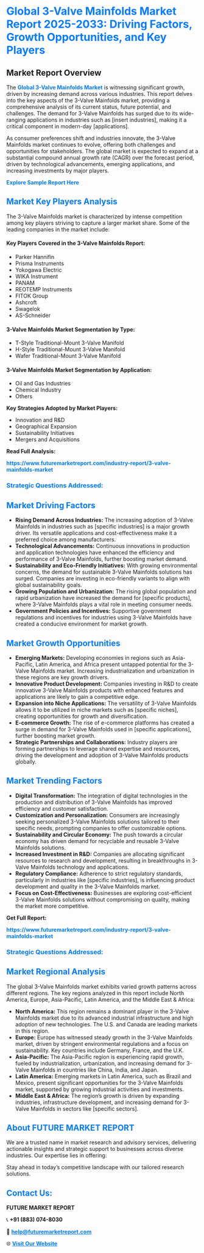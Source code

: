 <h1 style="color: #007BFF;">Global 3-Valve Mainfolds Market Report 2025-2033: Driving Factors, Growth Opportunities, and Key Players</h1>

<section id="overview">
<h2>Market Report Overview</h2>
<p>The <a href="https://www.futuremarketreport.com/industry-report/3-valve-mainfolds-market" style="color: #007BFF; text-decoration: none;"><strong>Global 3-Valve Mainfolds Market</strong></a> is witnessing significant growth, driven by increasing demand across various industries. This report delves into the key aspects of the 3-Valve Mainfolds market, providing a comprehensive analysis of its current status, future potential, and challenges. The demand for 3-Valve Mainfolds has surged due to its wide-ranging applications in industries such as [insert industries], making it a critical component in modern-day [applications].</p>
<p>As consumer preferences shift and industries innovate, the 3-Valve Mainfolds market continues to evolve, offering both challenges and opportunities for stakeholders. The global market is expected to expand at a substantial compound annual growth rate (CAGR) over the forecast period, driven by technological advancements, emerging applications, and increasing investments by major players.</p>
</section>

<section id="overview">
<p><a href="https://www.futuremarketreport.com/request-sample/reportId=92459" style="color: #007BFF; text-decoration: none;"><strong>Explore Sample Report Here</strong></a></p>
</section>

<section id="key-players">
<h2 style="color: #007BFF;">Market Key Players Analysis</h2>
<p>The 3-Valve Mainfolds market is characterized by intense competition among key players striving to capture a larger market share. Some of the leading companies in the market include:</p>
<h4>Key Players Covered in the 3-Valve Mainfolds Report:</h4>
<ul><li>Parker Hannifin</li><li>Prisma Instruments</li><li>Yokogawa Electric</li><li>WIKA Instrument</li><li>PANAM</li><li>REOTEMP Instruments</li><li>FITOK Group</li><li>Ashcroft</li><li>Swagelok</li><li>AS-Schneider</li></ul>
<h4>3-Valve Mainfolds Market Segmentation by Type:</h4>
<ul><li>T-Style Traditional-Mount 3-Valve Manifold</li><li>H-Style Traditional-Mount 3-Valve Manifold</li><li>Wafer Traditional-Mount 3-Valve Manifold</li></ul>

<h4>3-Valve Mainfolds Market Segmentation by Application:</h4>
<ul><li>Oil and Gas Industries</li><li>Chemical Industry</li><li>Others</li></ul>
<p><strong>Key Strategies Adopted by Market Players:</strong></p>
<ul>
<li>Innovation and R&D</li>
<li>Geographical Expansion</li>
<li>Sustainability Initiatives</li>
<li>Mergers and Acquisitions</li>
</ul>
</section>

<section>
<p><strong>Read Full Analysis: </strong></p><a href="https://www.futuremarketreport.com/industry-report/3-valve-mainfolds-market" style="color: #007BFF; text-decoration: none;"><strong>https://www.futuremarketreport.com/industry-report/3-valve-mainfolds-market</strong></a>
<h3 style="color: #007BFF;">Strategic Questions Addressed:</h3>
</section>

<section id="driving-factors">
<h2 style="color: #007BFF;">Market Driving Factors</h2>
<ul>
<li><strong>Rising Demand Across Industries:</strong> The increasing adoption of 3-Valve Mainfolds in industries such as [specific industries] is a major growth driver. Its versatile applications and cost-effectiveness make it a preferred choice among manufacturers.</li>
<li><strong>Technological Advancements:</strong> Continuous innovations in production and application technologies have enhanced the efficiency and performance of 3-Valve Mainfolds, further boosting market demand.</li>
<li><strong>Sustainability and Eco-Friendly Initiatives:</strong> With growing environmental concerns, the demand for sustainable 3-Valve Mainfolds solutions has surged. Companies are investing in eco-friendly variants to align with global sustainability goals.</li>
<li><strong>Growing Population and Urbanization:</strong> The rising global population and rapid urbanization have increased the demand for [specific products], where 3-Valve Mainfolds plays a vital role in meeting consumer needs.</li>
<li><strong>Government Policies and Incentives:</strong> Supportive government regulations and incentives for industries using 3-Valve Mainfolds have created a conducive environment for market growth.</li>
</ul>
</section>

<section id="growth-opportunities">
<h2 style="color: #007BFF;">Market Growth Opportunities</h2>
<ul>
<li><strong>Emerging Markets:</strong> Developing economies in regions such as Asia-Pacific, Latin America, and Africa present untapped potential for the 3-Valve Mainfolds market. Increasing industrialization and urbanization in these regions are key growth drivers.</li>
<li><strong>Innovative Product Development:</strong> Companies investing in R&D to create innovative 3-Valve Mainfolds products with enhanced features and applications are likely to gain a competitive edge.</li>
<li><strong>Expansion into Niche Applications:</strong> The versatility of 3-Valve Mainfolds allows it to be utilized in niche markets such as [specific niches], creating opportunities for growth and diversification.</li>
<li><strong>E-commerce Growth:</strong> The rise of e-commerce platforms has created a surge in demand for 3-Valve Mainfolds used in [specific applications], further boosting market growth.</li>
<li><strong>Strategic Partnerships and Collaborations:</strong> Industry players are forming partnerships to leverage shared expertise and resources, driving the development and adoption of 3-Valve Mainfolds products globally.</li>
</ul>
</section>

<section id="trending-factors">
<h2 style="color: #007BFF;">Market Trending Factors</h2>
<ul>
<li><strong>Digital Transformation:</strong> The integration of digital technologies in the production and distribution of 3-Valve Mainfolds has improved efficiency and customer satisfaction.</li>
<li><strong>Customization and Personalization:</strong> Consumers are increasingly seeking personalized 3-Valve Mainfolds solutions tailored to their specific needs, prompting companies to offer customizable options.</li>
<li><strong>Sustainability and Circular Economy:</strong> The push towards a circular economy has driven demand for recyclable and reusable 3-Valve Mainfolds solutions.</li>
<li><strong>Increased Investment in R&D:</strong> Companies are allocating significant resources to research and development, resulting in breakthroughs in 3-Valve Mainfolds technology and applications.</li>
<li><strong>Regulatory Compliance:</strong> Adherence to strict regulatory standards, particularly in industries like [specific industries], is influencing product development and quality in the 3-Valve Mainfolds market.</li>
<li><strong>Focus on Cost-Effectiveness:</strong> Businesses are exploring cost-efficient 3-Valve Mainfolds solutions without compromising on quality, making the market more competitive.</li>
</ul>
</section>

<section>
<p><strong>Get Full Report: </strong></p><a href="https://www.futuremarketreport.com/industry-report/3-valve-mainfolds-market" style="color: #007BFF; text-decoration: none;"><strong>https://www.futuremarketreport.com/industry-report/3-valve-mainfolds-market</strong></a>
<h3 style="color: #007BFF;">Strategic Questions Addressed:</h3>
</section>


<section id="regional-analysis">
<h2 style="color: #007BFF;">Market Regional Analysis</h2>
<p>The global 3-Valve Mainfolds market exhibits varied growth patterns across different regions. The key regions analyzed in this report include North America, Europe, Asia-Pacific, Latin America, and the Middle East & Africa:</p>
<ul>
<li><strong>North America:</strong> This region remains a dominant player in the 3-Valve Mainfolds market due to its advanced industrial infrastructure and high adoption of new technologies. The U.S. and Canada are leading markets in this region.</li>
<li><strong>Europe:</strong> Europe has witnessed steady growth in the 3-Valve Mainfolds market, driven by stringent environmental regulations and a focus on sustainability. Key countries include Germany, France, and the U.K.</li>
<li><strong>Asia-Pacific:</strong> The Asia-Pacific region is experiencing rapid growth, fueled by industrialization, urbanization, and increasing demand for 3-Valve Mainfolds in countries like China, India, and Japan.</li>
<li><strong>Latin America:</strong> Emerging markets in Latin America, such as Brazil and Mexico, present significant opportunities for the 3-Valve Mainfolds market, supported by growing industrial activities and investments.</li>
<li><strong>Middle East & Africa:</strong> The region’s growth is driven by expanding industries, infrastructure development, and increasing demand for 3-Valve Mainfolds in sectors like [specific sectors].</li>
</ul>
</section>

<footer>
<h2 style="color: #007BFF;">About FUTURE MARKET REPORT</h2>
<p>We are a trusted name in market research and advisory services, delivering actionable insights and strategic support to businesses across diverse industries. Our expertise lies in offering:</p>

<p>Stay ahead in today’s competitive landscape with our tailored research solutions.</p>

<h2 style="color: #007BFF;">Contact Us:</h2>
<p><strong>FUTURE MARKET REPORT</strong></p>
<p>📞 <strong>+91 (883) 074-8030</strong></p>
<p>📧 <strong><a href="mailto:help@futuremarketreport.com" style="color: #007BFF;">help@futuremarketreport.com</a></strong></p>
<p>🌐 <strong><a href="https://www.futuremarketreport.com/" style="color: #007BFF;">Visit Our Website</a></strong></p>
</footer>
